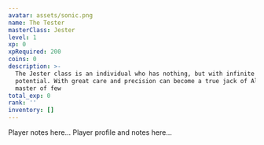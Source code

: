 ```yaml
---
avatar: assets/sonic.png
name: The Tester
masterClass: Jester
level: 1
xp: 0
xpRequired: 200
coins: 0
description: >-
  The Jester class is an individual who has nothing, but with infinite
  potential. With great care and precision can become a true jack of All traits,
  master of few
total_exp: 0
rank: ''
inventory: []
---
```

Player notes here...
Player profile and notes here...
